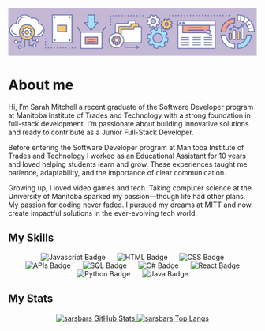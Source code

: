 ![My GitHub 1 Image](./github-header-purple.png)

# About me

Hi, I’m Sarah Mitchell a recent graduate of the Software Developer program at Manitoba Institute of Trades and Technology with a strong foundation in full-stack development. I’m passionate about building innovative solutions and ready to contribute as a Junior Full-Stack Developer.

Before entering the Software Developer program at Manitoba Institute of Trades and Technology I worked as an Educational Assistant for 10 years and loved helping students learn and grow. These experiences taught me patience, adaptability, and the importance of clear communication.

Growing up, I loved video games and tech. Taking computer science at the University of Manitoba sparked my passion—though life had other plans. My passion for coding never faded. I pursued my dreams at MITT and now create impactful solutions in the ever-evolving tech world.

## My Skills
<p align="center">
  <img src="https://img.shields.io/badge/Javascript-C4B8D5" alt="Javascript Badge" style="margin: 0 10px;">
  <img src="https://img.shields.io/badge/HTML-F8SD71" alt="HTML Badge" style="margin: 0 10px;">
  <img src="https://img.shields.io/badge/CSS-A7DFFB" alt="CSS Badge" style="margin: 0 10px;">
  <img src="https://img.shields.io/badge/API-EDA594" alt="APIs Badge" style="margin: 0 10px;">
  <img src="https://img.shields.io/badge/SQL-C4B8D5" alt="SQL Badge" style="margin: 0 10px;">
  <img src="https://img.shields.io/badge/C%23-F8CD71" alt="C# Badge" style="margin: 0 10px;">
  <img src="https://img.shields.io/badge/React-A7DFFB" alt="React Badge" style="margin: 0 10px;">
  <img src="https://img.shields.io/badge/Python-EDA594" alt="Python Badge" style="margin: 0 10px;">
  <img src="https://img.shields.io/badge/Jave-C4B8D5" alt="Java Badge" style="margin: 0 10px;">
</p>

## My Stats
<p align="center">
  <a href="https://github.com/sarsbars/github-readme-stats">
    <img align="center" src="https://github-readme-stats.vercel.app/api?username=sarsbars&show_icons=true&theme=radical" alt="sarsbars GitHub Stats" width="600" height="300" />
  </a>
  <a href="https://github.com/sarsbars/github-readme-stats">
    <img align="center" src="https://github-readme-stats.vercel.app/api/top-langs/?username=sarsbars&layout=compact&theme=radical" alt="sarsbars Top Langs" width="400" height="200" />
  </a>
</p>


